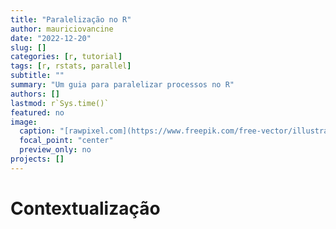```yaml
---
title: "Paralelização no R"
author: mauriciovancine
date: "2022-12-20"
slug: []
categories: [r, tutorial]
tags: [r, rstats, parallel]
subtitle: ""
summary: "Um guia para paralelizar processos no R"
authors: []
lastmod: r`Sys.time()`
featured: no
image: 
  caption: "[rawpixel.com](https://www.freepik.com/free-vector/illustration-circuit_2606103.htm)"
  focal_point: "center"
  preview_only: no
projects: []
---
```




# Contextualização


[](https://nceas.github.io/oss-lessons/parallel-computing-in-r/parallel-computing-in-r.html)

[](https://blog.dominodatalab.com/multicore-data-science-r-python/)

[](https://cran.r-project.org/web/packages/foreach/vignettes/foreach.html)

[](https://privefl.github.io/blog/a-guide-to-parallelism-in-r/)

[]()

[]()

